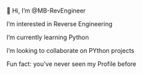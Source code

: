 👋 Hi, I’m @MB-RevEngineer

I’m interested in Reverse Engineering

I’m currently learning Python

I’m looking to collaborate on PYthon projects

Fun fact: you've never seen my Profile before

<!---
MB-RevEngineer/MB-RevEngineer is a ✨ special ✨ repository because its `README.md` (this file) appears on your GitHub profile.
You can click the Preview link to take a look at your changes.
--->
